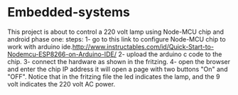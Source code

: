# Embedded-systems
This project is about to control a 220 volt lamp using Node-MCU chip and android
phase one:
	steps:
		1- go to this link to configure Node-MCU chip to work with arduino ide.<http://www.instructables.com/id/Quick-Start-to-Nodemcu-ESP8266-on-Arduino-IDE/>
		2- upload the arduino c code to the chip.
		3- connect the hardware as shown in the fritzing.
		4- open the browser and enter the chip IP address it will open a page with two buttons "On" and "OFF".
		Notice that in the fritzing file the led indicates the lamp, and the 9 volt indicates the 220 volt AC power.